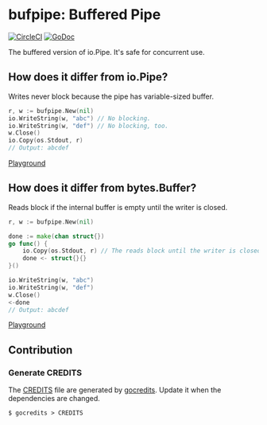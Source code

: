 # bufpipe: Buffered Pipe

[![CircleCI](https://img.shields.io/circleci/build/github/jschwinger23/bufpipe.svg?style=flat-square)](https://circleci.com/gh/jschwinger23/bufpipe) [![GoDoc](https://img.shields.io/badge/godoc-reference-blue.svg?style=flat-square)](https://godoc.org/github.com/jschwinger23/bufpipe)

The buffered version of io.Pipe. It's safe for concurrent use.

## How does it differ from io.Pipe?

Writes never block because the pipe has variable-sized buffer.

```Go
r, w := bufpipe.New(nil)
io.WriteString(w, "abc") // No blocking.
io.WriteString(w, "def") // No blocking, too.
w.Close()
io.Copy(os.Stdout, r)
// Output: abcdef
```

[Playground](https://play.golang.org/p/PdyBAS3pVob)

## How does it differ from bytes.Buffer?

Reads block if the internal buffer is empty until the writer is closed.

```Go
r, w := bufpipe.New(nil)

done := make(chan struct{})
go func() {
	io.Copy(os.Stdout, r) // The reads block until the writer is closed.
	done <- struct{}{}
}()

io.WriteString(w, "abc")
io.WriteString(w, "def")
w.Close()
<-done
// Output: abcdef
```

[Playground](https://play.golang.org/p/UppmyLeRgX6)

## Contribution

### Generate CREDITS

The [CREDITS](./CREDITS) file are generated by [gocredits](https://github.com/Songmu/gocredits). Update it when the dependencies are changed.

```
$ gocredits > CREDITS
```
